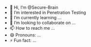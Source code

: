- 👋 Hi, I’m @Secure-Brain
- 👀 I’m interested in Penetration Testing
- 🌱 I’m currently learning ...
- 💞️ I’m looking to collaborate on ...
- 📫 How to reach me ...
- 😄 Pronouns: ...
- ⚡ Fun fact: ...

<!---
Secure-Brain/Secure-Brain is a ✨ special ✨ repository because its `README.md` (this file) appears on your GitHub profile.
You can click the Preview link to take a look at your changes.
--->

